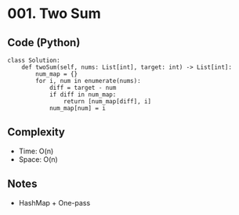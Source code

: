 # 001. Two Sum

## Code (Python)
```python3
class Solution:
    def twoSum(self, nums: List[int], target: int) -> List[int]:
        num_map = {}
        for i, num in enumerate(nums):
            diff = target - num
            if diff in num_map:
                return [num_map[diff], i]
            num_map[num] = i
```

## Complexity
- Time: O(n)
- Space: O(n)

## Notes
- HashMap + One-pass
